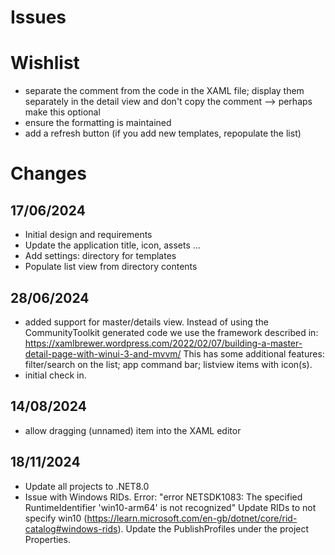 # Issues

# Wishlist
- separate the comment from the code in the XAML file; display them separately in the detail view and don't copy the comment --> perhaps make this optional
- ensure the formatting is maintained
- add a refresh button (if you add new templates, repopulate the list)


# Changes
## 17/06/2024
- Initial design and requirements
- Update the application title, icon, assets ...
- Add settings: directory for templates
- Populate list view from directory contents

## 28/06/2024
- added support for master/details view. Instead of using the CommunityToolkit generated code we use the framework described in: https://xamlbrewer.wordpress.com/2022/02/07/building-a-master-detail-page-with-winui-3-and-mvvm/
This has some additional features: filter/search on the list; app command bar; listview items with icon(s).
- initial check in.

## 14/08/2024
- allow dragging (unnamed) item into the XAML editor

## 18/11/2024
- Update all projects to .NET8.0
- Issue with Windows RIDs. Error: "error NETSDK1083: The specified RuntimeIdentifier 'win10-arm64' is not recognized" 
  Update RIDs to not specify win10 (https://learn.microsoft.com/en-gb/dotnet/core/rid-catalog#windows-rids).
  Update the PublishProfiles under the project Properties.

